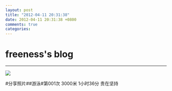 ```yaml
---
layout: post
title: "2012-04-11 20:31:38"
date: 2012-04-11 20:31:38 +0800
comments: true
categories: 
---
```


# freeness's blog

----------

![](http://okqmqrbgo.bkt.clouddn.com/201204112031381.jpg)

>
\#分享照片\#\#游泳\#第001次 3000米 1小时36分 贵在坚持